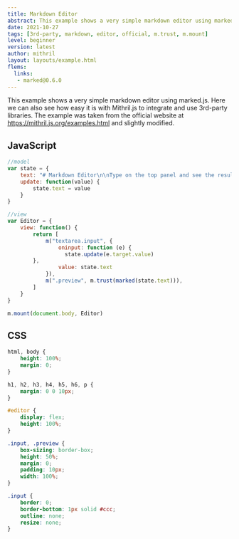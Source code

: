 ```yaml
---
title: Markdown Editor
abstract: This example shows a very simple markdown editor using marked.js.
date: 2021-10-27
tags: [3rd-party, markdown, editor, official, m.trust, m.mount]
level: beginner
version: latest
author: mithril
layout: layouts/example.html
flems:
  links:
   - marked@0.6.0
---
```


This example shows a very simple markdown editor using marked.js.
Here we can also see how easy it is with Mithril.js to integrate and use 3rd-party libraries.
The example was taken from the official website at <https://mithril.js.org/examples.html> and slightly modified.

## JavaScript

~~~js
//model
var state = {
	text: "# Markdown Editor\n\nType on the top panel and see the result on the bottom panel",
	update: function(value) {
		state.text = value
	}
}

//view
var Editor = {
	view: function() {
		return [
			m("textarea.input", {
				oninput: function (e) {
				  state.update(e.target.value)
        },
				value: state.text
			}),
			m(".preview", m.trust(marked(state.text))),
		]
	}
}

m.mount(document.body, Editor)
~~~

## CSS

~~~css
html, body {
    height: 100%;
    margin: 0;
}

h1, h2, h3, h4, h5, h6, p {
    margin: 0 0 10px;
}

#editor {
    display: flex;
    height: 100%;
}

.input, .preview {
    box-sizing: border-box;
    height: 50%;
    margin: 0;
    padding: 10px;
    width: 100%;
}

.input {
    border: 0;
    border-bottom: 1px solid #ccc;
    outline: none;
    resize: none;
}
~~~
